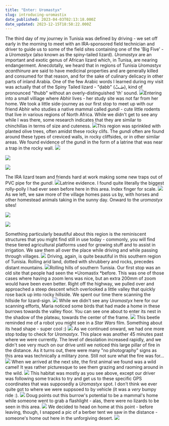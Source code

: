 ```yaml
---
title: "Enter: Uromastyx"
slug: introducing-uromastix
date_published: 2023-04-03T02:13:18.000Z
date_updated: 2023-12-15T18:58:22.000Z
---
```


The third day of my journey in Tunisia was defined by driving - we set off early in the morning to meet with an IRA-sponsored field technician and driver to guide us to some of the field sites containing one of the 'Big Five' - a *Uromastyx* (also known as the spiny-tailed lizard). *Uromastyx* are an important and exotic genus of African lizard which, in Tunisa, are nearing endangerment. Anecdotally, we heard that in regions of Tunisia *Uromastyx acanthinura* are said to have medicinal properties and are generally killed and consumed for that reason, and for the sake of culinary delicacy in other parts of inland Arabia. One of the few Arabic words I learned during my visit was actually that of the Spiny Tailed lizard - "ḍabb" (ضَـبْ), kind of pronounced "thubb" without an overly-distinguished 'th' sound.
![](../../content/images/2023/04/4DE0C3C1-BA48-407F-B35D-63CE08037260_1_105_c.jpeg)Entering into a small villiage where Abhir lives - her study site was not far from her home.
We took a little side-journey as our first stop to meet up with our friend Abhir who studies a native mammal called *gundi* - cute little rodents that live in various regions of North Africa. While we didn't get to see any while I was there, some research indicates that they are similar to chinchillas in terms of size and cuteness.
![](../../content/images/2023/04/AD4ED304-C816-406D-8FC5-C28CB88E4789_1_105_c.jpeg)This region was sprinkled with planted olive trees, often amidst these rocky clifs.
The *gundi* often are found around these types of creviced walls, in rocky cliffsides, or in other similar areas. We found evidence of the *gundi* in the form of a latrine that was near a trap in the rocky wall.
![](../../content/images/2023/04/_DSC0634.jpg)

![](../../content/images/2023/04/B0AAB8A7-F7E2-4221-A43E-5A5E2DB12BCA_1_105_c.jpeg)

![](../../content/images/2023/04/1A3782AC-18CF-430B-A9D3-23EAB6DAD561_1_105_c.jpeg)

The IRA lizard team and friends hard at work making some new traps out of PVC pipe for the *gundi*.
![](../../content/images/2023/04/CFF9CF1A-4410-415B-A90B-CDA2D2882AC7_1_105_c.jpeg)Latrine evidence.
I found quite literally the biggest rolly-polly I had ever seen before here in this area. Index finger for scale.
![](../../content/images/2023/04/_DSC0644.jpg)
 As we left, we saw more of the village homes pass us by, with horses and other homestead animals taking in the sunny day. Onward to the *uromastyx* sites!

![](../../content/images/2023/04/A5A2E466-618F-4E1E-B4DC-F2B606E33D1F_1_105_c.jpeg)

![](../../content/images/2023/04/826E829E-34D7-4F9F-B648-B86AD6728B66_1_105_c.jpeg)

Something particularly beautiful about this region is the reminiscent structures that you might find still in use today - commonly, you will find these tiered agricultural platforms used for growing stuff and to assist in irrigation. We saw them all over the place while driving and while passing through villages.
![](../../content/images/2023/04/_DSC0613.jpg)
Driving, again, is quite beautiful in this southern region of Tunisia. Rolling arid land, dotted with shrubbery and rocks, precedes distant mountains.
![](../../content/images/2023/04/_DSC0663.jpg)Rolling hills of southern Tunisia.
Our first stop was an old site that people had seen the *Uromastix *before. This was one of those cases where having a zoom lens was nice, but an extra 200mm of zoom would have been even better. Right off the highway, we pulled over and approached a steep descent which overlooked a little valley that quickly rose back up into rocky hillside. We spent our time there scanning the hillside for lizard-sign.
![](../../content/images/2023/04/_DSC0676.jpg)
 While we didn't see any *Uromastyx* here for our scanning efforts, Maria noticed some birds that had made a home in these burrows towards the valley floor. You can see one about to enter its nest in the shadow of the plateau, towards the center of the frame.
![](../../content/images/2023/04/_DSC0675.jpg)
This beetle reminded me of a robot you might see in a *Star Wars* film. Something about its head shape - super cool :)
![](../../content/images/2023/04/_DSC0680.jpg)
As we continued onward, we had one more stop today to check for *Uromastyx*. This place was another 45 minutes past where we were currently. The level of desolation increased rapidly, and we didn't see very much on our drive until we noticed this large pillar of fire in the distance. As it turns out, there were many "no photography" signs as this area was technically a military zone. Still not sure what the fire was for...
![](../../content/images/2023/04/_DSC0686.jpg)
When we arrived at the next site, the first animal we found was a wild camel! It was rather picturesque to see them grazing and raoming around in the wild.
![](../../content/images/2023/04/_DSC0691-1.jpg)
This habitat was mostly as you see above, except our driver was following some tracks to try and get us to these specific GPS coordinates that was supposedly a *Uromastyx* spot. I don't think we ever quite got to where we were suppsoed to by vehicle (it was a *very* bumpy ride :).
![](../../content/images/2023/04/_DSC0697.jpg)
Doug points out this burrow's potential to be a mammal's home while someone went to grab a flashlight - alas, there were no lizards to be seen in this area.
![](../../content/images/2023/04/_DSC0708.jpg)
We decided to head on home at this point - before leaving, though, I snapped a pic of a berber tent we saw in the distance - someone's home out here in the unforgiving desert.
![](../../content/images/2023/04/_DSC0726.jpg)
